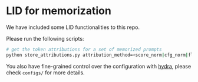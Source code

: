 # LID for memorization

We have included some LID functionalities to this repo.

Please run the following scripts:

```bash
# get the token attributions for a set of memorized prompts
python store_attributions.py attribution_method=<score_norm|cfg_norm|flipd>
```

You also have fine-grained control over the configuration with [hydra](https://hydra.cc/), please check `configs/` for more details.
